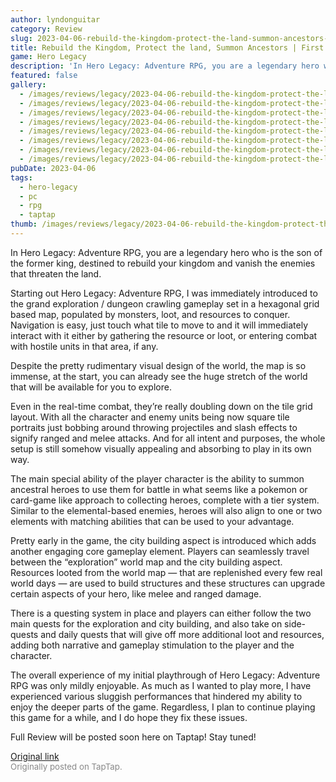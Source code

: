 ```yaml
---
author: lyndonguitar
category: Review
slug: 2023-04-06-rebuild-the-kingdom-protect-the-land-summon-ancestors-first-impressions-hero-legacy
title: Rebuild the Kingdom, Protect the land, Summon Ancestors | First Impressions - Hero Legacy
game: Hero Legacy
description: 'In Hero Legacy: Adventure RPG, you are a legendary hero who is the son of the former king, destined to rebuild your kingdom and vanish the enemies that threaten the land.'
featured: false
gallery:
  - /images/reviews/legacy/2023-04-06-rebuild-the-kingdom-protect-the-land-summon-ancestors--first-impressions---hero-legacy-0.avif
  - /images/reviews/legacy/2023-04-06-rebuild-the-kingdom-protect-the-land-summon-ancestors--first-impressions---hero-legacy-1.avif
  - /images/reviews/legacy/2023-04-06-rebuild-the-kingdom-protect-the-land-summon-ancestors--first-impressions---hero-legacy-2.avif
  - /images/reviews/legacy/2023-04-06-rebuild-the-kingdom-protect-the-land-summon-ancestors--first-impressions---hero-legacy-3.avif
  - /images/reviews/legacy/2023-04-06-rebuild-the-kingdom-protect-the-land-summon-ancestors--first-impressions---hero-legacy-4.avif
  - /images/reviews/legacy/2023-04-06-rebuild-the-kingdom-protect-the-land-summon-ancestors--first-impressions---hero-legacy-5.avif
  - /images/reviews/legacy/2023-04-06-rebuild-the-kingdom-protect-the-land-summon-ancestors--first-impressions---hero-legacy-6.avif
  - /images/reviews/legacy/2023-04-06-rebuild-the-kingdom-protect-the-land-summon-ancestors--first-impressions---hero-legacy-7.avif
pubDate: 2023-04-06
tags:
  - hero-legacy
  - pc
  - rpg
  - taptap
thumb: /images/reviews/legacy/2023-04-06-rebuild-the-kingdom-protect-the-land-summon-ancestors--first-impressions---hero-legacy-0.avif
---
```


In Hero Legacy: Adventure RPG, you are a legendary hero who is the son of the former king, destined to rebuild your kingdom and vanish the enemies that threaten the land.

Starting out Hero Legacy: Adventure RPG, I was immediately introduced to the grand exploration / dungeon crawling gameplay set in a hexagonal grid based map, populated by monsters, loot, and resources to conquer. Navigation is easy, just touch what tile to move to and it will immediately interact with it either by gathering the resource or loot, or entering combat with hostile units in that area, if any.

Despite the pretty rudimentary visual design of the world, the map is so immense, at the start, you can already see the huge stretch of the world that will be available for you to explore.

Even in the real-time combat, they’re really doubling down on the tile grid layout. With all the character and enemy units being now square tile portraits just bobbing around throwing projectiles and slash effects to signify ranged and melee attacks. And for all intent and purposes, the whole setup is still somehow visually appealing and absorbing to play in its own way.

The main special ability of the player character is the ability to summon ancestral heroes to use them for battle in what seems like a pokemon or card-game like approach to collecting heroes, complete with a tier system. Similar to the elemental-based enemies, heroes will also align to one or two elements with matching abilities that can be used to your advantage.

Pretty early in the game, the city building aspect is introduced which adds another engaging core gameplay element. Players can seamlessly travel between the  “exploration” world map and the city building aspect. Resources looted from the world map  — that are replenished every few real world days —  are used to build structures and these structures can upgrade certain aspects of your hero, like melee and ranged damage.

There is a questing system in place and players can either follow the two main quests for the exploration and city building, and also take on side-quests and daily quests that will give off more additional loot and resources, adding both narrative and gameplay stimulation to the player and the character.

The overall experience of my initial playthrough of Hero Legacy: Adventure RPG was only mildly enjoyable. As much as I wanted to play more, I have experienced various sluggish performances that hindered my ability to enjoy the deeper parts of the game. Regardless, I plan to continue playing this game for a while, and I do hope they fix these issues.

Full Review will be posted soon here on Taptap! Stay tuned!

[Original link](https://www.taptap.io/post/5024878)<br><span style="font-size: 0.95em; color: #888;">Originally posted on TapTap.</span>
